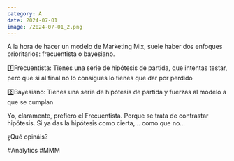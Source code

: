 ```yaml
--- 
category: A 
date: 2024-07-01 
image: /2024-07-01_2.png 
--- 
```


A la hora de hacer un modelo de Marketing Mix, suele haber dos enfoques prioritarios: frecuentista o bayesiano.

1️⃣Frecuentista: Tienes una serie de hipótesis de partida, que intentas testar, pero que si al final no lo consigues lo tienes que dar por perdido

2️⃣Bayesiano:  Tienes una serie de hipótesis de partida y fuerzas al modelo a que se cumplan

Yo, claramente, prefiero el Frecuentista. Porque se trata de contrastar hipótesis. Si ya das la hipótesis como cierta,... como que no...

¿Qué opináis?

#Analytics #MMM
